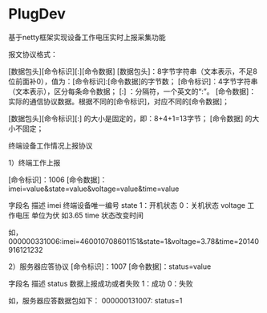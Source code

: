 # PlugDev

基于netty框架实现设备工作电压实时上报采集功能

报文协议格式：

[数据包头][命令标识][:][命令数据]
[数据包头]：8字节字符串（文本表示，不足8位前面补0），值为：[命令标识]:[命令数据]的字节数；
[命令标识]：4字节字符串（文本表示），区分每条命令数据；
[:]       ：分隔符，一个英文的“:”。
[命令数据]：实际的通信协议数据。根据不同的[命令标识]，对应不同的[命令数据]；

[数据包头][命令标识][:] 的大小是固定的，即：8+4+1=13字节；
[命令数据] 的大小不固定；


终端设备工作情况上报协议

1）终端工作上报

[命令标识]：1006
[命令数据]：imei=value&state=value&voltage=value&time=value

字段名	描述
imei	终端设备唯一编号
state	1：开机状态  0：关机状态
voltage	工作电压 单位为伏 如3.65
time	状态改变时间

如，
000000331006:imei=460010708601151&state=1&voltage=3.78&time=20140916121232


2）服务器应答协议
[命令标识]：1007
[命令数据]：status=value

字段名	描述
status	数据上报成功或者失败 1：成功   0：失败

如，服务器应答数据包如下：
000000131007: status=1
